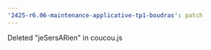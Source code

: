 ```yaml
---
'2425-r6.06-maintenance-applicative-tp1-boudras': patch
---
```


Deleted "jeSersARien" in coucou.js
